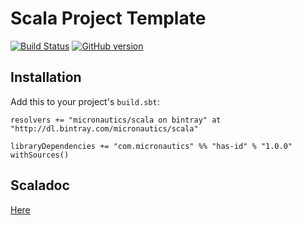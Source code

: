 # Scala Project Template

[![Build Status](https://travis-ci.org/mslinn/has-id.svg?branch=master)](https://travis-ci.org/mslinn/has-id)
[![GitHub version](https://badge.fury.io/gh/mslinn%2Fshas-id.svg)](https://badge.fury.io/gh/mslinn%2Fhas-id)

## Installation
Add this to your project's `build.sbt`:

    resolvers += "micronautics/scala on bintray" at "http://dl.bintray.com/micronautics/scala"

    libraryDependencies += "com.micronautics" %% "has-id" % "1.0.0" withSources()

## Scaladoc
[Here](http://mslinn.github.io/has-id/latest/api/)
